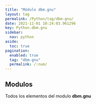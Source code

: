 ```yaml
---
title: "Módulo dbm.gnu"
layout: tag
permalink: /Python/tag/dbm-gnu/
date: 2021-11-01 10:24:03.961296
key: Python.dbm.gnu
sidebar: 
  nav: python
aside: 
  toc: true
pagination: 
  enabled: true
  tag: "dbm-gnu"
  permalink: /:num/
---
```


<h2>Modulos</h2>
Todos los elementos del modulo <strong>dbm.gnu</strong>
